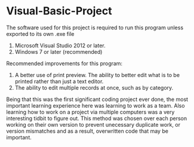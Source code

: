 # Visual-Basic-Project
The software used for this project is required to run this program unless exported to its own .exe file
1. Microsoft Visual Studio 2012 or later.
2. Windows 7 or later (recommended)

Recommended improvements for this program:
1. A better use of print preview. The ability to better edit what is to be printed rather than just a text editor.
2. The ability to edit multiple records at once, such as by category.

Being that this was the first significant coding project ever done, the most important learning experience here was learning to work as a team. Also learning how to work on a project via multiple computers was a very interesting tidbit to figure out. This method was chosen over each person working on their own version to prevent unecessary duplicate work, or version mismatches and as a result, overwritten code that may be important.
